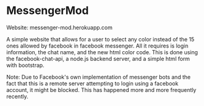 # MessengerMod
Website: messenger-mod.herokuapp.com

A simple website that allows for a user to select any color instead of the 15 ones allowed by facebook in facebook messenger. All it requires is login information, the chat name, and the new html color code. This is done using the facebook-chat-api, a node.js backend server, and a simple html form with bootstrap.

Note: Due to Facebook's own implementation of messenger bots and the fact that this is a remote server attempting to login using a facebook account, it might be blocked. This has happened more and more frequently recently.
